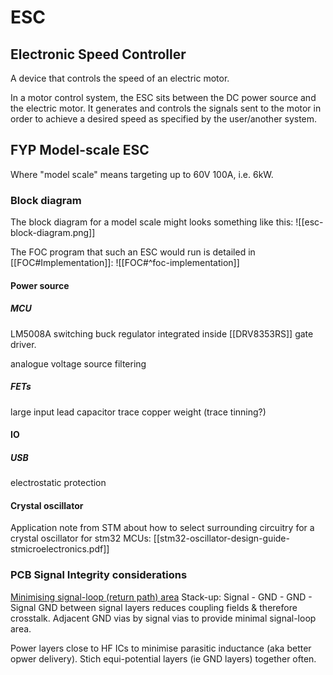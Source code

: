 # ESC
## Electronic Speed Controller
A device that controls the speed of an electric motor.

In a motor control system, the ESC sits between the DC power source and the electric motor. It generates and controls the signals sent to the motor in order to achieve a desired speed as specified by the user/another system. 

## FYP Model-scale ESC
Where "model scale" means targeting up to 60V 100A, i.e. 6kW.

### Block diagram
The block diagram for a model scale might looks something like this:
![[esc-block-diagram.png]]

The FOC program that such an ESC would run is detailed in [[FOC#Implementation]]: 
![[FOC#^foc-implementation]]

#### Power source
##### MCU
LM5008A switching buck regulator integrated inside [[DRV8353RS]] gate driver.

analogue voltage source filtering

##### FETs
large input lead capacitor
trace copper weight (trace tinning?)

#### IO
##### USB
electrostatic protection


#### Crystal oscillator
Application note from STM about how to select surrounding circuitry for a crystal oscillator for stm32 MCUs: 
[[stm32-oscillator-design-guide-stmicroelectronics.pdf]]

### PCB Signal Integrity considerations
<u>Minimising signal-loop (return path) area</u>
Stack-up:    Signal - GND - GND - Signal
GND between signal layers reduces coupling fields & therefore crosstalk.
Adjacent GND vias by signal vias to provide minimal signal-loop area. 

Power layers close to HF ICs to minimise parasitic inductance (aka better opwer delivery).
Stich equi-potential layers (ie GND layers) together often. 
